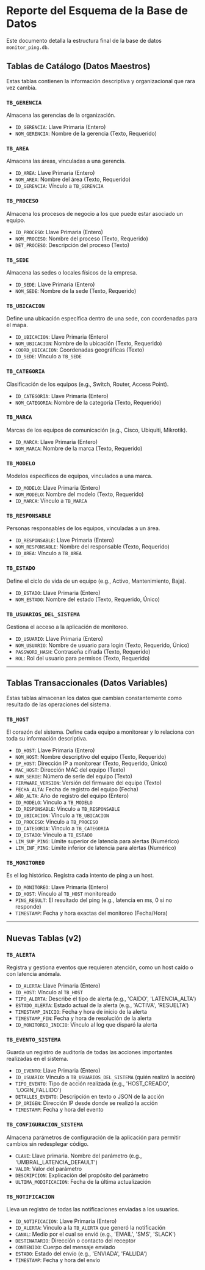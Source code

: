 # Reporte del Esquema de la Base de Datos

Este documento detalla la estructura final de la base de datos `monitor_ping.db`.

## Tablas de Catálogo (Datos Maestros)

Estas tablas contienen la información descriptiva y organizacional que rara vez cambia.

### `TB_GERENCIA`
Almacena las gerencias de la organización.
- `ID_GERENCIA`: Llave Primaria (Entero)
- `NOM_GERENCIA`: Nombre de la gerencia (Texto, Requerido)

### `TB_AREA`
Almacena las áreas, vinculadas a una gerencia.
- `ID_AREA`: Llave Primaria (Entero)
- `NOM_AREA`: Nombre del área (Texto, Requerido)
- `ID_GERENCIA`: Vínculo a `TB_GERENCIA`

### `TB_PROCESO`
Almacena los procesos de negocio a los que puede estar asociado un equipo.
- `ID_PROCESO`: Llave Primaria (Entero)
- `NOM_PROCESO`: Nombre del proceso (Texto, Requerido)
- `DET_PROCESO`: Descripción del proceso (Texto)

### `TB_SEDE`
Almacena las sedes o locales físicos de la empresa.
- `ID_SEDE`: Llave Primaria (Entero)
- `NOM_SEDE`: Nombre de la sede (Texto, Requerido)

### `TB_UBICACION`
Define una ubicación específica dentro de una sede, con coordenadas para el mapa.
- `ID_UBICACION`: Llave Primaria (Entero)
- `NOM_UBICACION`: Nombre de la ubicación (Texto, Requerido)
- `COORD_UBICACION`: Coordenadas geográficas (Texto)
- `ID_SEDE`: Vínculo a `TB_SEDE`

### `TB_CATEGORIA`
Clasificación de los equipos (e.g., Switch, Router, Access Point).
- `ID_CATEGORIA`: Llave Primaria (Entero)
- `NOM_CATEGORIA`: Nombre de la categoría (Texto, Requerido)

### `TB_MARCA`
Marcas de los equipos de comunicación (e.g., Cisco, Ubiquiti, Mikrotik).
- `ID_MARCA`: Llave Primaria (Entero)
- `NOM_MARCA`: Nombre de la marca (Texto, Requerido)

### `TB_MODELO`
Modelos específicos de equipos, vinculados a una marca.
- `ID_MODELO`: Llave Primaria (Entero)
- `NOM_MODELO`: Nombre del modelo (Texto, Requerido)
- `ID_MARCA`: Vínculo a `TB_MARCA`

### `TB_RESPONSABLE`
Personas responsables de los equipos, vinculadas a un área.
- `ID_RESPONSABLE`: Llave Primaria (Entero)
- `NOM_RESPONSABLE`: Nombre del responsable (Texto, Requerido)
- `ID_AREA`: Vínculo a `TB_AREA`

### `TB_ESTADO`
Define el ciclo de vida de un equipo (e.g., Activo, Mantenimiento, Baja).
- `ID_ESTADO`: Llave Primaria (Entero)
- `NOM_ESTADO`: Nombre del estado (Texto, Requerido, Único)

### `TB_USUARIOS_DEL_SISTEMA`
Gestiona el acceso a la aplicación de monitoreo.
- `ID_USUARIO`: Llave Primaria (Entero)
- `NOM_USUARIO`: Nombre de usuario para login (Texto, Requerido, Único)
- `PASSWORD_HASH`: Contraseña cifrada (Texto, Requerido)
- `ROL`: Rol del usuario para permisos (Texto, Requerido)

---

## Tablas Transaccionales (Datos Variables)

Estas tablas almacenan los datos que cambian constantemente como resultado de las operaciones del sistema.

### `TB_HOST`
El corazón del sistema. Define cada equipo a monitorear y lo relaciona con toda su información descriptiva.
- `ID_HOST`: Llave Primaria (Entero)
- `NOM_HOST`: Nombre descriptivo del equipo (Texto, Requerido)
- `IP_HOST`: Dirección IP a monitorear (Texto, Requerido, Único)
- `MAC_HOST`: Dirección MAC del equipo (Texto)
- `NUM_SERIE`: Número de serie del equipo (Texto)
- `FIRMWARE_VERSION`: Versión del firmware del equipo (Texto)
- `FECHA_ALTA`: Fecha de registro del equipo (Fecha)
- `AÑO_ALTA`: Año de registro del equipo (Entero)
- `ID_MODELO`: Vínculo a `TB_MODELO`
- `ID_RESPONSABLE`: Vínculo a `TB_RESPONSABLE`
- `ID_UBICACION`: Vínculo a `TB_UBICACION`
- `ID_PROCESO`: Vínculo a `TB_PROCESO`
- `ID_CATEGORIA`: Vínculo a `TB_CATEGORIA`
- `ID_ESTADO`: Vínculo a `TB_ESTADO`
- `LIM_SUP_PING`: Límite superior de latencia para alertas (Numérico)
- `LIM_INF_PING`: Límite inferior de latencia para alertas (Numérico)

### `TB_MONITOREO`
Es el log histórico. Registra cada intento de ping a un host.
- `ID_MONITOREO`: Llave Primaria (Entero)
- `ID_HOST`: Vínculo al `TB_HOST` monitoreado
- `PING_RESULT`: El resultado del ping (e.g., latencia en ms, 0 si no responde)
- `TIMESTAMP`: Fecha y hora exactas del monitoreo (Fecha/Hora)

---

## Nuevas Tablas (v2)

### `TB_ALERTA`
Registra y gestiona eventos que requieren atención, como un host caído o con latencia anómala.
- `ID_ALERTA`: Llave Primaria (Entero)
- `ID_HOST`: Vínculo al `TB_HOST`
- `TIPO_ALERTA`: Describe el tipo de alerta (e.g., 'CAIDO', 'LATENCIA_ALTA')
- `ESTADO_ALERTA`: Estado actual de la alerta (e.g., 'ACTIVA', 'RESUELTA')
- `TIMESTAMP_INICIO`: Fecha y hora de inicio de la alerta
- `TIMESTAMP_FIN`: Fecha y hora de resolución de la alerta
- `ID_MONITOREO_INICIO`: Vínculo al log que disparó la alerta

### `TB_EVENTO_SISTEMA`
Guarda un registro de auditoría de todas las acciones importantes realizadas en el sistema.
- `ID_EVENTO`: Llave Primaria (Entero)
- `ID_USUARIO`: Vínculo a `TB_USUARIOS_DEL_SISTEMA` (quién realizó la acción)
- `TIPO_EVENTO`: Tipo de acción realizada (e.g., 'HOST_CREADO', 'LOGIN_FALLIDO')
- `DETALLES_EVENTO`: Descripción en texto o JSON de la acción
- `IP_ORIGEN`: Dirección IP desde donde se realizó la acción
- `TIMESTAMP`: Fecha y hora del evento

### `TB_CONFIGURACION_SISTEMA`
Almacena parámetros de configuración de la aplicación para permitir cambios sin redesplegar código.
- `CLAVE`: Llave primaria. Nombre del parámetro (e.g., 'UMBRAL_LATENCIA_DEFAULT')
- `VALOR`: Valor del parámetro
- `DESCRIPCION`: Explicación del propósito del parámetro
- `ULTIMA_MODIFICACION`: Fecha de la última actualización

### `TB_NOTIFICACION`
Lleva un registro de todas las notificaciones enviadas a los usuarios.
- `ID_NOTIFICACION`: Llave Primaria (Entero)
- `ID_ALERTA`: Vínculo a la `TB_ALERTA` que generó la notificación
- `CANAL`: Medio por el cual se envió (e.g., 'EMAIL', 'SMS', 'SLACK')
- `DESTINATARIO`: Dirección o contacto del receptor
- `CONTENIDO`: Cuerpo del mensaje enviado
- `ESTADO`: Estado del envío (e.g., 'ENVIADA', 'FALLIDA')
- `TIMESTAMP`: Fecha y hora del envío